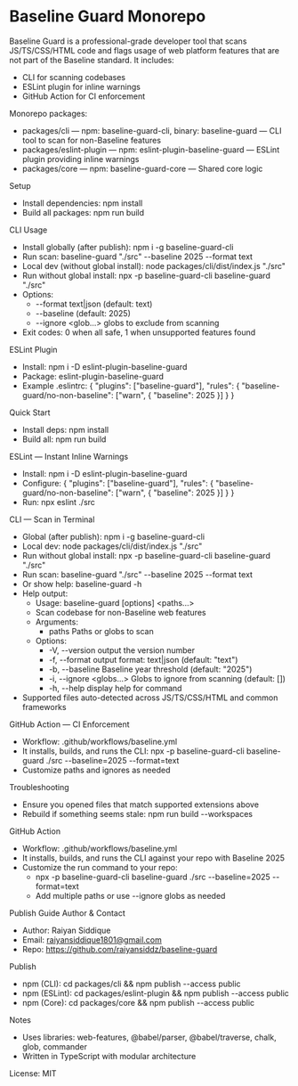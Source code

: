 # Baseline Guard Monorepo

Baseline Guard is a professional-grade developer tool that scans JS/TS/CSS/HTML code and flags usage of web platform features that are not part of the Baseline standard. It includes:
- CLI for scanning codebases
- ESLint plugin for inline warnings
- GitHub Action for CI enforcement

Monorepo packages:
- packages/cli — npm: baseline-guard-cli, binary: baseline-guard — CLI tool to scan for non-Baseline features
- packages/eslint-plugin — npm: eslint-plugin-baseline-guard — ESLint plugin providing inline warnings
- packages/core — npm: baseline-guard-core — Shared core logic

Setup
- Install dependencies: npm install
- Build all packages: npm run build

CLI Usage
- Install globally (after publish): npm i -g baseline-guard-cli
- Run scan: baseline-guard "./src" --baseline 2025 --format text
- Local dev (without global install): node packages/cli/dist/index.js "./src"
- Run without global install: npx -p baseline-guard-cli baseline-guard "./src"
- Options:
  - --format text|json (default: text)
  - --baseline <year> (default: 2025)
  - --ignore <glob...> globs to exclude from scanning
- Exit codes: 0 when all safe, 1 when unsupported features found

ESLint Plugin
- Install: npm i -D eslint-plugin-baseline-guard
- Package: eslint-plugin-baseline-guard
- Example .eslintrc:
  {
    "plugins": ["baseline-guard"],
    "rules": { "baseline-guard/no-non-baseline": ["warn", { "baseline": 2025 }] }
  }

Quick Start
- Install deps: npm install
- Build all: npm run build

ESLint — Instant Inline Warnings
- Install: npm i -D eslint-plugin-baseline-guard
- Configure:
  {
    "plugins": ["baseline-guard"],
    "rules": { "baseline-guard/no-non-baseline": ["warn", { "baseline": 2025 }] }
  }
- Run: npx eslint ./src

CLI — Scan in Terminal
- Global (after publish): npm i -g baseline-guard-cli
- Local dev: node packages/cli/dist/index.js "./src"
- Run without global install: npx -p baseline-guard-cli baseline-guard "./src"
- Run scan: baseline-guard "./src" --baseline 2025 --format text
- Or show help: baseline-guard -h
- Help output:
  - Usage: baseline-guard [options] <paths...>
  - Scan codebase for non-Baseline web features
  - Arguments:
    - paths                    Paths or globs to scan
  - Options:
    - -V, --version            output the version number
    - -f, --format <format>    output format: text|json (default: "text")
    - -b, --baseline <year>    Baseline year threshold (default: "2025")
    - -i, --ignore <globs...>  Globs to ignore from scanning (default: [])
    - -h, --help               display help for command
- Supported files auto-detected across JS/TS/CSS/HTML and common frameworks

GitHub Action — CI Enforcement
- Workflow: .github/workflows/baseline.yml
- It installs, builds, and runs the CLI:
  npx -p baseline-guard-cli baseline-guard ./src --baseline=2025 --format=text
- Customize paths and ignores as needed

Troubleshooting
- Ensure you opened files that match supported extensions above
- Rebuild if something seems stale: npm run build --workspaces

GitHub Action
- Workflow: .github/workflows/baseline.yml
- It installs, builds, and runs the CLI against your repo with Baseline 2025
- Customize the run command to your repo:
  - npx -p baseline-guard-cli baseline-guard ./src --baseline=2025 --format=text
  - Add multiple paths or use --ignore globs as needed

Publish Guide
Author & Contact
- Author: Raiyan Siddique
- Email: raiyansiddique1801@gmail.com
- Repo: https://github.com/raiyansiddz/baseline-guard

Publish
- npm (CLI): cd packages/cli && npm publish --access public
- npm (ESLint): cd packages/eslint-plugin && npm publish --access public
- npm (Core): cd packages/core && npm publish --access public

Notes
- Uses libraries: web-features, @babel/parser, @babel/traverse, chalk, glob, commander
- Written in TypeScript with modular architecture

License: MIT